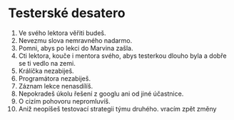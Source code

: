 # Testerské desatero

1. Ve svého lektora věřiti budeš.
1. Nevezmu slova nemravného nadarmo.
1. Pomni, abys po lekci do Marvina zašla.
1. Cti lektora, kouče i mentora svého, abys testerkou dlouho byla a dobře se ti vedlo na zemi.
1. Králíčka nezabiješ.
1. Programátora nezabiješ.
1. Záznam lekce nenasdílíš.
1. Nepokradeš úkolu řešení z googlu ani od jiné účastnice.
1. O cizím pohovoru nepromluvíš.
1. Aniž neopíšeš testovací strategii týmu druhého.
vracím zpět změny